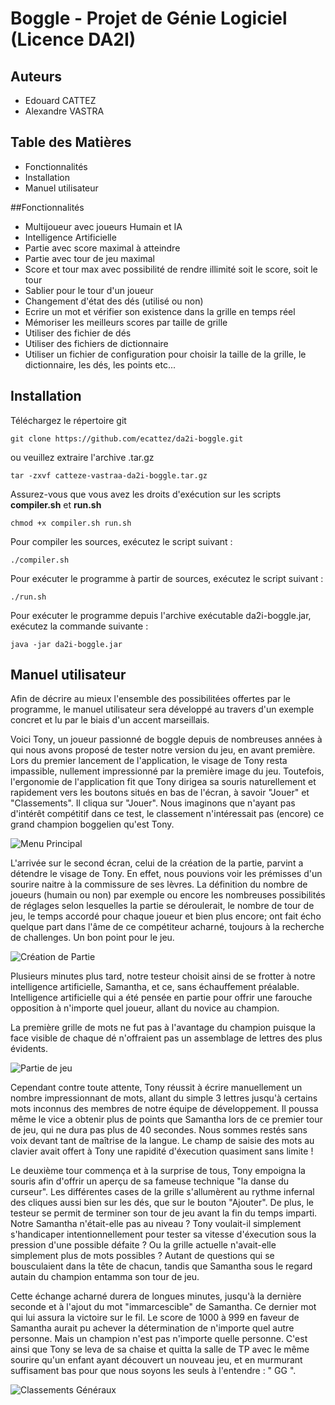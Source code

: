 # Boggle - Projet de Génie Logiciel (Licence DA2I)

## Auteurs

- Edouard CATTEZ
- Alexandre VASTRA

## Table des Matières

- Fonctionnalités
- Installation
- Manuel utilisateur


##Fonctionnalités

- Multijoueur avec joueurs Humain et IA
- Intelligence Artificielle
- Partie avec score maximal à atteindre
- Partie avec tour de jeu maximal
- Score et tour max avec possibilité de rendre illimité soit le score, soit le tour
- Sablier pour le tour d'un joueur
- Changement d'état des dés (utilisé ou non)
- Ecrire un mot et vérifier son existence dans la grille en temps réel
- Mémoriser les meilleurs scores par taille de grille
- Utiliser des fichier de dés
- Utiliser des fichiers de dictionnaire
- Utiliser un fichier de configuration pour choisir la taille de la grille, le dictionnaire, les dés, les points etc...

## Installation

Téléchargez le répertoire git

```
git clone https://github.com/ecattez/da2i-boggle.git
```

ou veuillez extraire l'archive .tar.gz

```
tar -zxvf catteze-vastraa-da2i-boggle.tar.gz
```

Assurez-vous que vous avez les droits d'exécution sur les scripts **compiler.sh** et **run.sh**

```
chmod +x compiler.sh run.sh
```

Pour compiler les sources, exécutez le script suivant :

```
./compiler.sh
```

Pour exécuter le programme à partir de sources, exécutez le script suivant :

```
./run.sh
```

Pour exécuter le programme depuis l'archive exécutable da2i-boggle.jar, exécutez la commande suivante :

```
java -jar da2i-boggle.jar
```

## Manuel utilisateur

Afin de décrire au mieux l'ensemble des possibilitées offertes par le programme, le manuel utilisateur sera développé au travers d'un exemple concret et lu par le biais d'un accent marseillais.

Voici Tony, un joueur passionné de boggle depuis de nombreuses années à qui nous avons proposé de tester notre version du jeu, en avant première. Lors du premier lancement de l'application, le visage de Tony resta impassible, nullement impressionné par la première image du jeu. Toutefois, l'ergonomie de l'application fit que Tony dirigea sa souris naturellement et rapidement vers les boutons situés en bas de l'écran, à savoir "Jouer" et "Classements". Il cliqua sur "Jouer". Nous imaginons que n'ayant pas d'intérêt compétitif dans ce test, le classement n'intéressait pas (encore) ce grand champion boggelien qu'est Tony.

![Menu Principal](https://cloud.githubusercontent.com/assets/10498113/11850272/95c2e488-a42c-11e5-8eff-37fa29696dc0.png)

L'arrivée sur le second écran, celui de la création de la partie, parvint a détendre le visage de Tony. En effet, nous pouvions voir les prémisses d'un sourire naitre à la commissure de ses lèvres. La définition du nombre de joueurs (humain ou non) par exemple ou encore les nombreuses possibilités de réglages selon lesquelles la partie se déroulerait, le nombre de tour de jeu, le temps accordé pour chaque joueur et bien plus encore; ont fait écho quelque part dans l'âme de ce compétiteur acharné, toujours à la recherche de challenges. Un bon point pour le jeu.

![Création de Partie](https://cloud.githubusercontent.com/assets/10498113/11850273/95c54818-a42c-11e5-8455-9b065496c889.png)

Plusieurs minutes plus tard, notre testeur choisit ainsi de se frotter à notre intelligence artificielle, Samantha, et ce, sans échauffement préalable. Intelligence artificielle qui a été pensée en partie pour offrir une farouche opposition à n'importe quel joueur, allant du novice au champion.

La première grille de mots ne fut pas à l'avantage du champion puisque la face visible de chaque dé n'offraient pas un assemblage de lettres des plus évidents.

![Partie de jeu](https://cloud.githubusercontent.com/assets/10498113/11850274/95c9c0a0-a42c-11e5-9430-3dbd9f796c4d.png)

Cependant contre toute attente, Tony réussit à écrire manuellement un nombre impressionnant de mots, allant du simple 3 lettres jusqu'à certains mots inconnus des membres de notre équipe de développement. Il poussa même le vice a obtenir plus de points que Samantha lors de ce premier tour de jeu, qui ne dura pas plus de 40 secondes. Nous sommes restés sans voix devant tant de maîtrise de la langue. Le champ de saisie des mots au clavier avait offert à Tony une rapidité d'éxecution quasiment sans limite !

Le deuxième tour commença et à la surprise de tous, Tony empoigna la souris afin d'offrir un aperçu de sa fameuse technique "la danse du curseur". Les différentes cases de la grille s'allumèrent au rythme infernal des cliques aussi bien sur les dés, que sur le bouton "Ajouter". De plus, le testeur se permit de terminer son tour de jeu avant la fin du temps imparti. Notre Samantha n'était-elle pas au niveau ? Tony voulait-il simplement s'handicaper intentionnellement pour tester sa vitesse d'éxecution sous la pression d'une possible défaite ? Ou la grille actuelle n'avait-elle simplement plus de mots possibles ? Autant de questions qui se bousculaient dans la tête de chacun, tandis que Samantha sous le regard autain du champion entamma son tour de jeu. 

Cette échange acharné durera de longues minutes, jusqu'à la dernière seconde et à l'ajout du mot "immarcescible" de Samantha. Ce dernier mot qui lui assura la victoire sur le fil. Le score de 1000 à 999 en faveur de Samantha aurait pu achever la détermination de n'importe quel autre personne. Mais un champion n'est pas n'importe quelle personne. C'est ainsi que Tony se leva de sa chaise et quitta la salle de TP avec le même sourire qu'un enfant ayant découvert un nouveau jeu, et en murmurant suffisament bas pour que nous soyons les seuls à l'entendre : " GG ".

![Classements Généraux](https://cloud.githubusercontent.com/assets/10498113/11850275/95cb2972-a42c-11e5-9b33-cc4c8af2bddb.png)
